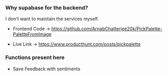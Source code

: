### Why supabase for the backend?
I don't want to maintain the services myself.

- Frontend Code -> https://github.com/ArnabChatterjee20k/PickPalette-PaletteFromImage

- Live Link -> https://www.producthunt.com/posts/pickpalette

### Functions present here
- Save Feedback with sentiments